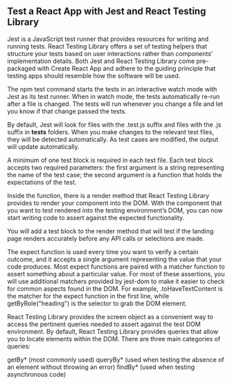 ## Test a React App with Jest and React Testing Library
Jest is a JavaScript test runner that provides resources for writing and running tests. 
React Testing Library offers a set of testing helpers that structure your tests based on user interactions rather than components’ implementation details. 
Both Jest and React Testing Library come pre-packaged with Create React App and adhere to the guiding principle that testing apps should resemble how the software will be used.

The npm test command starts the tests in an interactive watch mode with Jest as its test runner. When in watch mode, the tests automatically re-run after a file is changed. 
The tests will run whenever you change a file and let you know if that change passed the tests.

By default, Jest will look for files with the .test.js suffix and files with the .js suffix in __tests__ folders. When you make changes to the relevant test files, they will be detected automatically. As test cases are modified, the output will update automatically. 

A minimum of one test block is required in each test file. Each test block accepts two required parameters: the first argument is a string representing the name of the test case; the second argument is a function that holds the expectations of the test.

Inside the function, there is a render method that React Testing Library provides to render your component into the DOM. With the component that you want to test rendered into the testing environment’s DOM, you can now start writing code to assert against the expected functionality.

You will add a test block to the render method that will test if the landing page renders accurately before any API calls or selections are made.

The expect function is used every time you want to verify a certain outcome, and it accepts a single argument representing the value that your code produces. 
Most expect functions are paired with a matcher function to assert something about a particular value. 
For most of these assertions, you will use additional matchers provided by jest-dom to make it easier to check for common aspects found in the DOM. For example, .toHaveTextContent is the matcher for the expect function in the first line, while getByRole("heading") is the selector to grab the DOM element.

React Testing Library provides the screen object as a convenient way to access the pertinent queries needed to assert against the test DOM environment. 
By default, React Testing Library provides queries that allow you to locate elements within the DOM. There are three main categories of queries:

getBy* (most commonly used)
queryBy* (used when testing the absence of an element without throwing an error)
findBy* (used when testing asynchronous code)

